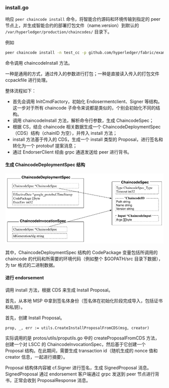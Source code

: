 ### install.go
响应 `peer chaincode install` 命令，将智能合约源码和环境传输到指定的 peer 节点上，并生成智能合约的部署打包文件（name.version）到默认的 `/var/hyperledger/production/chaincodes/` 目录下。

例如

```bash
peer chaincode install -n test_cc -p github.com/hyperledger/fabric/examples/chaincode/go/chaincode_example02 -v 1.0
```

命令调用 chaincodeInstall 方法。

一种是通用的方式，通过传入的参数进行打包；一种是直接读入传入的打包文件 ccpackfile 进行处理。

整体流程如下：

* 首先会调用 InitCmdFactory，初始化 Endosermentclient、Signer 等结构。这一步对于所有 chaincode 子命令来说都是类似的，个别会初始化不同的结构。
* 调用 chaincodeInstall 方法，解析命令行参数，生成 ChaincodeSpec；
* 根据 CS，结合 chaincode 相关数据生成一个 ChaincodeDeploymentSpec（CDS）结构（chainID 为空），并传入 install 方法；
* install 方法基于传入的 CDS，生成一个 install 类型的 Proposal，进行签名和转化为一个 protobuf 提案消息；
* 通过 EndorserClient 经由 grpc 通道发送给 peer 进行背书。

#### 生成 ChaincodeDeploymentSpec 结构

![ChaincodeDeploymentSpec 结构](../_images/proto-peer-chaincode.png)

其中，ChaincodeDeploymentSpec 结构的 CodePackage 变量包括所调用的 chaincode 的代码和所需要的环境代码（例如整个 $GOPATH/src 目录下数据），为 tar 格式的二进制数据。

#### 进行 endorsement
调用 install 方法，根据 CDS 来生成 Install Proposal。

首先，从本地 MSP 中拿到签名体身份（签名体在初始化阶段完成导入，包括证书和私钥）。

首先，创建 Install Proposal。

```golang
prop, _, err := utils.CreateInstallProposalFromCDS(msg, creator)
```

实际调用的是 protos/utils/proputils.go 中的 createProposalFromCDS 方法，创建一个对 LSCC 的 ChaincodeInvocationSpec，然后基于它创建一个 Proposal 结构。在此期间，需要生成 transaction id（随机生成的 nonce 值和 creator 信息，一起进行摘要）。

Proposal 结构体内容被 cf.Signer 进行签名，生成 SignedProposal 消息。SignedProposal 通过 endorsement 客户端通过 grpc 发送到 peer 节点进行背书，正常会收到 ProposalResponse 消息。



